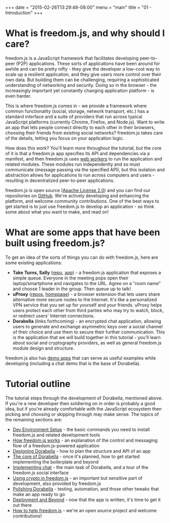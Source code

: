 +++
date = "2015-02-26T13:29:48-08:00"
menu = "main"
title = "01 - Introduction"
+++

# What is freedom.js, and why should I care?
freedom.js is a JavaScript framework that facilitates developing
peer-to-peer (P2P) applications. These sorts of applications have
been around for awhile and can be pretty nifty - they give the
developer a low-cost way to scale up a resilient application, and
they give users more control over their own data. But building them
can be challenging, requiring a sophisticated understanding of
networking and security. Doing so in the browser - the increasingly
important yet constantly changing application platform - is even harder.

This is where freedom.js comes in - we provide a framework where
common functionality (social, storage, network transport, etc.) has a
standard interface and a suite of providers that run across typical
JavaScript platforms (currently Chrome, Firefox, and Node.js). Want to
write an app that lets people connect directly to each other in their
browsers, choosing their friends from existing social networks?
freedom.js takes care of the details, letting you focus on your
application logic.

How does this work? You'll learn more throughout the tutorial, but the
core of it is that a freedom.js app specifies its API and dependencies
via a manifest, and then freedom.js uses
[web workers](https://en.wikipedia.org/wiki/Web_worker) to run the
application and related modules. These modules run independently and
so must communicate (message passing via the specified API), but this
isolation and abstraction allows for applications to run across
computers and users - resulting in decentralized peer-to-peer applications.

freedom.js is open source
([Apache License 2.0](http://opensource.org/licenses/Apache-2.0))
and you can find our repositories on
[GitHub](https://github.com/freedomjs). We're actively developing and
enhancing the platform, and welcome community contributions. One of
the best ways to get started is to just use freedom.js to develop an
application - so think some about what you want to make, and read on!

# What are some apps that have been built using freedom.js?
To get an idea of the sorts of things you can do with freedom.js, here
are some existing applications:

- **Take Turns, Sally**
([repo](https://github.com/ryscheng/taketurns),
[app](http://taketurns.sally.wtf/)) - a freedom.js application that
exposes a simple queue. Everyone in the meeting pops open their
laptop/smartphone and navigates to the URL. Agree on a "room name" and
choose 1 leader in the group. Then queue up to talk!
- **uProxy** ([repos](https://github.com/uproxy),
[homepage](https://www.uproxy.org/)) - a browser extension that lets
users share alternative more secure routes to the Internet. It's like
a personalized VPN service that you set up for yourself and your
friends. uProxy helps users protect each other from third parties who
may try to watch, block, or redirect users' Internet connections.
- **Dorabella** (links forthcoming) - an encrypted chat application,
allowing users to generate and exchange asymmetric keys over a social
channel of their choice and use them to secure their further
communication. This is the application that we will build together in
this tutorial - you'll learn about social and cryptography providers,
as well as general freedom.js module design and structure.

freedom.js also has
[demo apps](http://www.freedomjs.org/dist/freedom/latest/demo/) that
can serve as useful examples while developing (including a chat demo
that is the base of Dorabella).

# Tutorial outline
The tutorial steps through the development of Dorabella, mentioned
above. If you're a new developer then soldiering on in order is
probably a good idea, but if you're already comfortable with the
JavaScript ecosystem then picking and choosing or skipping through may
make sense. The topics of the remaining sections are:

- [Dev Environment Setup](../02devsetup) - the basic commands you need to install
  freedom.js and related development tools
- [How freedom.js works](../03howfreedomworks) - an explanation of the control and messaging
  flow of a freedom.js-powered application
- [Designing Dorabella](../04dorabelladesign) - how to plan the structure and API of an app
- [The core of Dorabella](../05dorabellacore) - once it's planned, how to get started
  implementing the boilerplate and beyond
- [Implementing chat](../06dorabellachat) - the main task of Dorabella, and a tour of the
  freedom.js social interface
- [Using crypto in freedom.js](../07dorabellacrypto) - an important but sensitive part of
  development, also provided by freedom.js
- [Polishing Dorabella](../08dorabellapolish) - testing, automation, and those other tweaks
  that make an app ready to go
- [Deployment and Beyond](../09deploymentandbeyond) - now that the app is written, it's time to
  get it out there
- [How to help freedom.js](../10howtohelpfreedom) - we're an open source project and welcome
  contributions!

